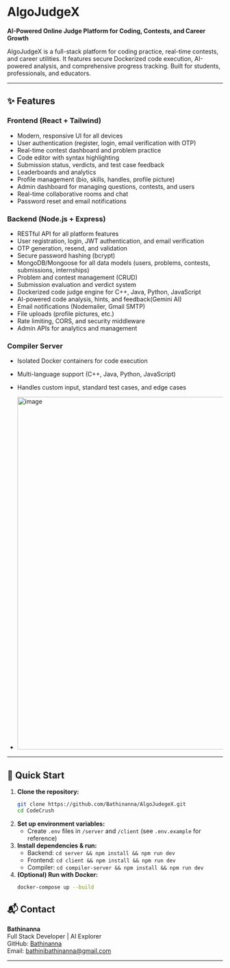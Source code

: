 
# AlgoJudgeX

**AI-Powered Online Judge Platform for Coding, Contests, and Career Growth**

AlgoJudgeX is a full-stack platform for coding practice, real-time contests, and career utilities. It features secure Dockerized code execution, AI-powered analysis, and comprehensive progress tracking. Built for students, professionals, and educators.

---

## ✨ Features

### Frontend (React + Tailwind)
- Modern, responsive UI for all devices
- User authentication (register, login, email verification with OTP)
- Real-time contest dashboard and problem practice
- Code editor with syntax highlighting
- Submission status, verdicts, and test case feedback
- Leaderboards and analytics
- Profile management (bio, skills, handles, profile picture)
- Admin dashboard for managing questions, contests, and users
- Real-time collaborative rooms and chat
- Password reset and email notifications

### Backend (Node.js + Express)
- RESTful API for all platform features
- User registration, login, JWT authentication, and email verification
- OTP generation, resend, and validation
- Secure password hashing (bcrypt)
- MongoDB/Mongoose for all data models (users, problems, contests, submissions, internships)
- Problem and contest management (CRUD)
- Submission evaluation and verdict system
- Dockerized code judge engine for C++, Java, Python, JavaScript
- AI-powered code analysis, hints, and feedback(Gemini AI)
- Email notifications (Nodemailer, Gmail SMTP)
- File uploads (profile pictures, etc.)
- Rate limiting, CORS, and security middleware
- Admin APIs for analytics and management

### Compiler Server
- Isolated Docker containers for code execution
- Multi-language support (C++, Java, Python, JavaScript)
- Handles custom input, standard test cases, and edge cases

- <img width="1508" height="824" alt="image" src="https://github.com/user-attachments/assets/179070e9-e604-4ca2-9236-4cdafd6e6a94" />


---
## 🚀 Quick Start

1. **Clone the repository:**
   ```bash
   git clone https://github.com/Bathinanna/AlgoJudegeX.git
   cd CodeCrush
   ```
2. **Set up environment variables:**
   - Create `.env` files in `/server` and `/client` (see `.env.example` for reference)
3. **Install dependencies & run:**
   - Backend: `cd server && npm install && npm run dev`
   - Frontend: `cd client && npm install && npm run dev`
   - Compiler: `cd compiler-server && npm install && npm run dev`
4. **(Optional) Run with Docker:**
   ```bash
   docker-compose up --build
   ```

## 📬 Contact

**Bathinanna**  
Full Stack Developer | AI Explorer  
GitHub: [Bathinanna](https://github.com/Bathinanna)  
Email: [bathinibathinanna@gmail.com](mailto:bathinibathinanna@gmail.com)

---







